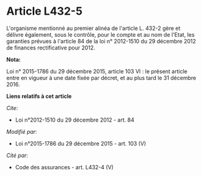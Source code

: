 # Article L432-5

L'organisme mentionné au premier alinéa de l'article L. 432-2 gère et délivre également, sous le contrôle, pour le compte et
au nom de l'Etat, les garanties prévues à l'article 84 de la loi n° 2012-1510 du 29 décembre 2012 de finances rectificative
pour 2012.

**Nota:**

Loi n° 2015-1786 du 29 décembre 2015, article 103 VI : le présent article entre en vigueur à une date fixée par décret, et au
plus tard le 31 décembre 2016.

**Liens relatifs à cet article**

_Cite_:

  - Loi n°2012-1510 du 29 décembre 2012 - art. 84

_Modifié par_:

  - Loi n°2015-1786 du 29 décembre 2015 - art. 103 (V)

_Cité par_:

  - Code des assurances - art. L432-4 (V)
